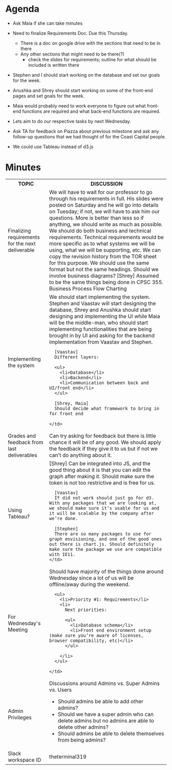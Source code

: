 # Agenda

* Ask Maia if she can take minutes

* Need to finalize Requirements Doc. Due this Thursday.
    * There is a doc on google drive with the sections that need to be in there
    * Any other sections that might need to be there(?)
         * check the slides for requirements; outline for what should be included is written there

* Stephen and I should start working on the database and set our goals for the week.

* Anushka and Shrey should start working on some of the front-end pages and set goals for the week.

* Maia would probably need to work everyone to figure out what front-end functions are required and what back-end functions are required.

* Lets aim to do our respective tasks by next Wednesday.

* Ask TA for feedback on Piazza about previous milestone and ask any follow-up questions that we had thought of for the Coast Capital people.

* We could use Tableau instead of d3.js

# Minutes

<table>
	<tr>
  	<th>TOPIC</th>
    <th>DISCUSSION</th>
  </tr>
  <tr>
  	<td>Finalizing requirements for the next deliverable</td>
    <td>
      We will have to wait for our professor to go through his requirements in full.
      His slides were posted on Saturday and he will go into details on Tuesday; if not, we will have to ask him our questions.
      More is better than less so if anything, we should write as much as possible.
      We should do both business and technical requirements.
      Technical requirements would be more specific as to what systems we will be using, what we will be supporting, etc.
      We can copy the revision history from the TOR sheet for this purpose.
      We should use the same format but not the same headings.
      Should we involve business diagrams?
      [Shrey]
      Assumed to be the same things being done in CPSC 355.
      Business Process Flow Charting
    </td>
  </tr>
  <tr>
  	<td>Implementing the system</td>
    <td>
      We should start implementing the system. Stephen and Vaastav will start designing the database, Shrey and Anushka should start designing and implementing the UI while Maia will be the middle-man, who should start implementing functionalities that are being brought in by UI and asking for the backend implementation from Vaastav and Stephen.

      [Vaastav]
      Different layers:

      <ul>
        <li>Database</li>
        <li>Backend</li>
        <li>Communication between back and UI/front end</li>
      </ul>

      [Shrey, Maia]
      Should decide what framework to bring in for front end

    </td>
  </tr>
  <tr>
  	<td>Grades and feedback from last deliverables</td>
    <td>
      Can try asking for feedback but there is little chance it will be of any good. We should apply the feedback if they give it to us but if not we can’t do anything about it.
    </td>
  </tr>
  <tr>
  	<td>Using Tableau?</td>
    <td>
      [Shrey]
      Can be integrated into JS, and the good thing about it is that you can edit the graph after making it.
      Should make sure the token is not too restrictive and is free for us.

      [Vaastav]
      If did not work should just go for d3. With any packages that we are looking at, we should make sure it’s usable for us and it will be scalable by the company after we’re done.

      [Stephen]
      There are so many packages to use for graph envisioning, and one of the good ones out there is chart.js. Should definitely make sure the package we use are compatible with IE11.
    </td>
  </tr>
  <tr>
  	<td>For Wednesday's Meeting</td>
    <td>
      Should have majority of the things done around Wednesday since a lot of us will be offline/away during the weekend.

      <ul>
        <li>Priority #1: Requirements</li>
        <li>
          Next priorities:

          <ul>
            <li>Database schema</li>
            <li>Front end environment setup (make sure you’re aware of licenses, browser compatibility, etc)</li>
          </ul>

        </li>
      </ul>

    </td>
  </tr>
  <tr>
  	<td>Admin Privileges</td>
    <td>
      Discussions around Admins vs. Super Admins vs. Users
      <ul>
        <li>Should admins be able to add other admins?</li>
        <li>Should we have a super admin who can delete admins but no admins are able to delete other admins?</li>
        <li>Should admins be able to delete themselves from being admins?</li>
      </ul>
    </td>
  </tr>
  <tr>
  	<td>Slack workspace ID</td>
    <td>theterminal319</td>
  </tr>
</table>
